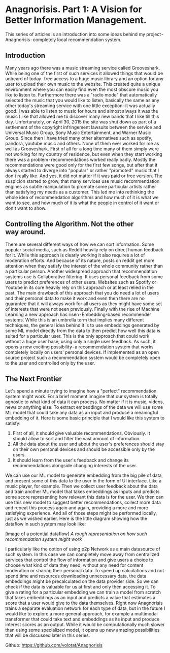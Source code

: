 # Anagnorisis. Part 1: A Vision for Better Information Management.
This series of articles is an introduction into some ideas behind my project - Anagnorisis - completely local recommendation system.

## Introduction
Many years ago there was a music streaming service called Grooveshark. While being one of the first of such services it allowed things that would be unheard of today - free access to a huge music library and an option for any user to upload their own music to the website. This created quite a unique environment where you can easily find even the most obscure music you like to listen to. Furthermore there was a "radio mode" that automatically selected the music that you would like to listen, basically the same as any other today's streaming service with one little exception - it was actually good. I was able to listen to music for hours and almost always it was the music I like that allowed me to discover many new bands that I like till this day. Unfortunately, on April 30, 2015 the site was shut down as part of a settlement of the copyright infringement lawsuits between the service and Universal Music Group, Sony Music Entertainment, and Warner Music Group.
Since then I have tried many other alternatives such as spotify, pandora, youtube music and others. None of them ever worked for me as well as Grooveshark. First of all for a long time many of them simply were not working for my country of residence, but even when they start working there was a problem - recommendations worked really badly. Mostly the recommendations were good only for the first few songs, but after that it always started to diverge into "popular" or rather "promoted" music that I don't really like. And yes, it did not matter if it was paid or free version. The suspicion started to grow, that many services use music recommendation engines as subtle manipulation to promote some particular artists rather than satisfying my needs as a customer.
This led me into rethinking the whole idea of recommendation algorithms and how much of it is what we want to see, and how much of it is what the people in control of it want or don't want to show.

## Controlling the Algorithm. Not the other way around.
There are several different ways of how we can sort information. Some popular social media, such as Reddit heavily rely on direct human feedback for it. While this approach is clearly working it also requires a lot of moderation efforts. And because of its nature, posts on reddit get more attention when they satisfy the interest of the whole community rather than a particular person.
Another widespread approach that recommendation systems use is Collaborative filtering. It uses personal feedback from some users to predict preferences of other users. Websites such as Spotify or Youtube in its core heavily rely on this approach or at least relied in the past. The main drawback of this approach that you do need a lot of users and their personal data to make it work and even then there are no guarantee that it will always work for all users as they might have some set of interests that were not seen previously.
Finally with the rise of Machine Learning a new approach has risen - Embedding-based recommender systems. While this is an umbrella term that implies many different techniques, the general idea behind it is to use embeddings generated by some ML model directly from the data to then predict how well this data is suited for a particular user. This is the only approach that could work without a huge user base, using only a single user feedback. As such, it opens a new exciting possibility - a recommendation system that works completely locally on users' personal devices. If implemented as an open source project such a recommendation system would be completely open to the user and controlled only by the user.

## The Next Frontier
Let's spend a minute trying to imagine how a "perfect" recommendation system might work. For a brief moment imagine that our system is totally agnostic to what kind of data it can process. No matter if it is music, videos, news or anything else. To extract embeddings of the data we will use some ML model that could take any data as an input and produce a meaningful embedding of it.
Here is some basic principle that I would like this system to satisfy:
1. First of all, it should give valuable recommendations. Obviously. It should allow to sort and filter the vast amount of information.
2. All the data about the user and about the user's preferences should stay on their own personal devices and should be accessible only by the users.
3. It should learn from the user's feedback and change its recommendations alongside changing interests of the user.

We can use our ML model to generate embedding from the big pile of data, and present some of this data to the user in the form of UI interface. Like a music player, for example. Then we collect user feedback about the data and train another ML model that takes embeddings as inputs and predicts some score representing how relevant this data is for the user. We then can use this new model to suggest better recommendations, collect more data and repeat this process again and again, providing a more and more satisfying experience. And all of those steps might be performed locally, just as we wished earlier.
Here is the little diagram showing how the dataflow in such system may look like:

[image of a potential dataflow]
*A rough representation on how such recommendation system might work*

I particularly like the option of using p2p Network as a main datasource of such system. In this case we can completely move away from centralized services that control the flow of information and give users a choice to choose what kind of data they need, without any need for content moderation or sharing their personal data. To speed up calculations and not spend time and resources downloading unnecessary data, the data embeddings might be precalculated on the data provider side. So we can check if the data is valuable for us at first and only then accessing it.
To give a rating for a particular embedding we can train a model from scratch that takes embeddings as an input and predicts a value that estimates a score that a user would give to the data themselves. Right now Anagnorisis trains a separate evaluation network for each type of data, but in the future I would like to explore a more general approach, for example a multimodal transformer that could take text and embeddings as its input and produce interest scores as an output. While it would be computationally much slower than using some specialized model, it opens up new amazing possibilities that will be discussed later in this series.

Github: https://github.com/volotat/Anagnorisis

